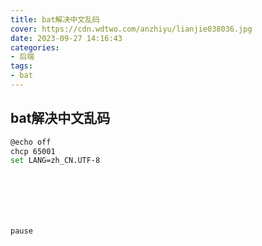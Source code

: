 ```yaml
---
title: bat解决中文乱码
cover: https://cdn.wdtwo.com/anzhiyu/lianjie038036.jpg
date: 2023-09-27 14:16:43
categories:
- 后端
tags:
- bat
---
```


## bat解决中文乱码

```bash
@echo off
chcp 65001
set LANG=zh_CN.UTF-8







pause
```